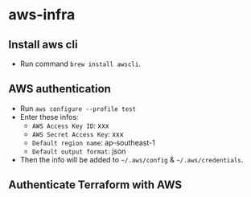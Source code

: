 # aws-infra
## Install aws cli
- Run command `brew install awscli`.

## AWS authentication
- Run `aws configure --profile test`
- Enter these infos:
  - `AWS Access Key ID`: xxx
  - `AWS Secret Access Key`: xxx
  - `Default region name`: ap-southeast-1
  - `Default output format`: json
- Then the info will be added to `~/.aws/config` & `~/.aws/credentials`.

## Authenticate Terraform with AWS
